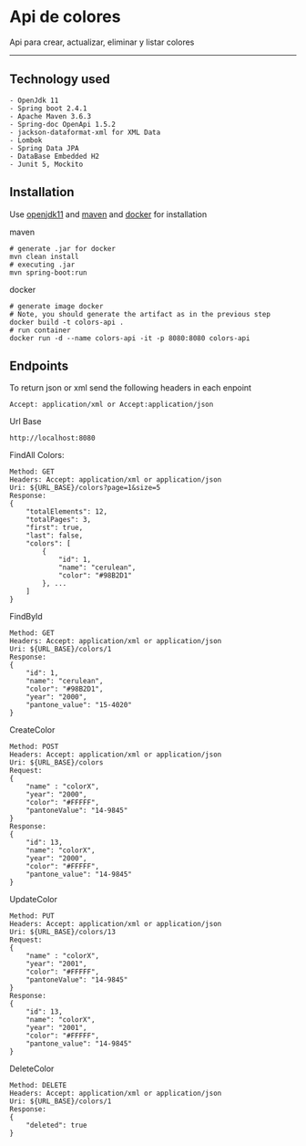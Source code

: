 Api de colores
===================
Api para crear, actualizar, eliminar y listar colores

* * * * *
## Technology used
```
- OpenJdk 11
- Spring boot 2.4.1
- Apache Maven 3.6.3
- Spring-doc OpenApi 1.5.2
- jackson-dataformat-xml for XML Data
- Lombok
- Spring Data JPA
- DataBase Embedded H2
- Junit 5, Mockito
```

## Installation
Use [openjdk11](https://openjdk.java.net/install/)
and [maven](https://maven.apache.org/install.html) 
and [docker](https://docs.docker.com/engine/install/)
for installation

maven
```
# generate .jar for docker
mvn clean install
# executing .jar
mvn spring-boot:run
```

docker
```
# generate image docker 
# Note, you should generate the artifact as in the previous step
docker build -t colors-api .
# run container
docker run -d --name colors-api -it -p 8080:8080 colors-api
```

## Endpoints
To return json or xml send the following headers in each enpoint
```
Accept: application/xml or Accept:application/json
```

Url Base
```
http://localhost:8080
```

FindAll Colors:
```
Method: GET
Headers: Accept: application/xml or application/json
Uri: ${URL_BASE}/colors?page=1&size=5
Response: 
{
    "totalElements": 12,
    "totalPages": 3,
    "first": true,
    "last": false,
    "colors": [
        {
            "id": 1,
            "name": "cerulean",
            "color": "#98B2D1"
        }, ...
    ]
}
```

FindById
```
Method: GET
Headers: Accept: application/xml or application/json
Uri: ${URL_BASE}/colors/1
Response: 
{
    "id": 1,
    "name": "cerulean",
    "color": "#98B2D1",
    "year": "2000",
    "pantone_value": "15-4020"
}
```

CreateColor
```
Method: POST
Headers: Accept: application/xml or application/json
Uri: ${URL_BASE}/colors
Request:
{
    "name" : "colorX",
    "year": "2000",
    "color": "#FFFFF",
    "pantoneValue": "14-9845"
}
Response:
{
    "id": 13,
    "name": "colorX",
    "year": "2000",
    "color": "#FFFFF",
    "pantone_value": "14-9845"
}
```

UpdateColor
```
Method: PUT
Headers: Accept: application/xml or application/json
Uri: ${URL_BASE}/colors/13
Request:
{
    "name" : "colorX",
    "year": "2001",
    "color": "#FFFFF",
    "pantoneValue": "14-9845"
}
Response:
{
    "id": 13,
    "name": "colorX",
    "year": "2001",
    "color": "#FFFFF",
    "pantone_value": "14-9845"
}
```

DeleteColor
```
Method: DELETE
Headers: Accept: application/xml or application/json
Uri: ${URL_BASE}/colors/1
Response: 
{
    "deleted": true
}
```